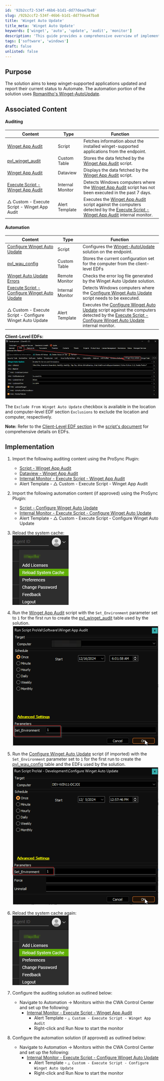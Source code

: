 ```yaml
---
id: '92b2ccf2-534f-46b6-b1d1-dd77dea47ba8'
slug: /92b2ccf2-534f-46b6-b1d1-dd77dea47ba8
title: 'Winget Auto Update'
title_meta: 'Winget Auto Update'
keywords: ['winget', 'auto', 'update', 'audit', 'monitor']
description: 'This guide provides a comprehensive overview of implementing the Winget Auto Update solution, including the necessary auditing and automation content, configuration steps, and monitoring setup to ensure that winget-supported applications are kept up to date and their statuses reported effectively.'
tags: ['software', 'windows']
draft: false
unlisted: false
---
```


## Purpose

The solution aims to keep winget-supported applications updated and report their current status to Automate. The automation portion of the solution uses [Romanitho's Winget-AutoUpdate](https://github.com/Romanitho/Winget-AutoUpdate).

## Associated Content

#### Auditing

| Content                                                                 | Type          | Function                                                                                          |
|-------------------------------------------------------------------------|---------------|---------------------------------------------------------------------------------------------------|
| [Winget App Audit](<../cwa/scripts/Winget App Audit.md>)    | Script        | Fetches information about the installed winget-supported applications from the endpoint.         |
| [pvl_winget_audit](<../cwa/tables/pvl_winget_audit.md>)               | Custom Table  | Stores the data fetched by the [Winget App Audit](<../cwa/scripts/Winget App Audit.md>) script. |
| [Winget App Audit](<../cwa/dataviews/Winget App Audit.md>)    | Dataview      | Displays the data fetched by the [Winget App Audit](<../cwa/scripts/Winget App Audit.md>) script. |
| [Execute Script - Winget App Audit](<../cwa/monitors/Execute Script - Winget App Audit.md>) | Internal Monitor | Detects Windows computers where the [Winget App Audit](<../cwa/scripts/Winget App Audit.md>) script has not been executed in the past 7 days. |
| △ Custom - Execute Script - Winget App Audit                             | Alert Template | Executes the [Winget App Audit](<../cwa/scripts/Winget App Audit.md>) script against the computers detected by the [Execute Script - Winget App Audit](<../cwa/monitors/Execute Script - Winget App Audit.md>) internal monitor. |

#### Automation

| Content                                                                 | Type          | Function                                                                                          |
|-------------------------------------------------------------------------|---------------|---------------------------------------------------------------------------------------------------|
| [Configure Winget Auto Update](<../cwa/scripts/Configure Winget Auto Update.md>) | Script        | Configures the [Winget-AutoUpdate](https://github.com/Romanitho/Winget-AutoUpdate) solution on the endpoint. |
| [pvl_wau_config](<../unsorted/SWM - Software Update - Custom Table - pvl_wau_config.md>)      | Custom Table  | Stores the current configuration set for the computer from the client-level EDFs                  |
| [Winget Auto Update Errors](<../cwa/monitors/Winget Auto Update Errors.md>) | Remote Monitor | Checks the error log file generated by the Winget Auto Update solution.                           |
| [Execute Script - Configure Winget Auto Update](<../cwa/monitors/Execute Script - Configure Winget Auto Update.md>) | Internal Monitor | Detects Windows computers where the [Configure Winget Auto Update](<../cwa/scripts/Configure Winget Auto Update.md>) script needs to be executed. |
| △ Custom - Execute Script - Configure Winget Auto Update               | Alert Template | Executes the [Configure Winget Auto Update](<../cwa/scripts/Configure Winget Auto Update.md>) script against the computers detected by the [Execute Script - Configure Winget Auto Update](<../cwa/monitors/Execute Script - Configure Winget Auto Update.md>) internal monitor. |

**Client-Level EDFs:**  
![Client-Level EDFs](../../static/img/Winget-Auto-Update/image_1.png)

The `Exclude From Winget Auto Update` checkbox is available in the location and computer-level EDF section `Exclusions` to exclude the location and computer, respectively.

**Note:** Refer to the [Client-Level EDF section](https://proval.itglue.com/5078775/docs/17973896#section-32120357) in the [script's document](<../cwa/scripts/Configure Winget Auto Update.md>) for comprehensive details on EDFs.

## Implementation

1. Import the following auditing content using the ProSync Plugin:
   - [Script - Winget App Audit](<../cwa/scripts/Winget App Audit.md>)
   - [Dataview - Winget App Audit](<../cwa/dataviews/Winget App Audit.md>)
   - [Internal Monitor - Execute Script - Winget App Audit](<../cwa/monitors/Execute Script - Winget App Audit.md>)
   - Alert Template - △ Custom - Execute Script - Winget App Audit

2. Import the following automation content (if approved) using the ProSync Plugin:
   - [Script - Configure Winget Auto Update](<../cwa/scripts/Configure Winget Auto Update.md>)
   - [Internal Monitor - Execute Script - Configure Winget Auto Update](<../cwa/monitors/Execute Script - Configure Winget Auto Update.md>)
   - Alert Template - △ Custom - Execute Script - Configure Winget Auto Update

3. Reload the system cache:  
   ![Reload Cache](../../static/img/Winget-Auto-Update/image_2.png)

4. Run the [Winget App Audit](<../cwa/scripts/Winget App Audit.md>) script with the `Set_Environment` parameter set to `1` for the first run to create the [pvl_winget_audit](<../cwa/tables/pvl_winget_audit.md>) table used by the solution.  
   ![Run Winget App Audit](../../static/img/Winget-Auto-Update/image_3.png)

5. Run the [Configure Winget Auto Update](<../cwa/scripts/Configure Winget Auto Update.md>) script (if imported) with the `Set_Environment` parameter set to `1` for the first run to create the [pvl_wau_config](<../unsorted/SWM - Software Update - Custom Table - pvl_wau_config.md>) table and the EDFs used by the solution.  
   ![Run Configure Winget Auto Update](../../static/img/Winget-Auto-Update/image_4.png)

6. Reload the system cache again:  
   ![Reload Cache](../../static/img/Winget-Auto-Update/image_2.png)

7. Configure the auditing solution as outlined below:
   - Navigate to Automation → Monitors within the CWA Control Center and set up the following:
     - [Internal Monitor - Execute Script - Winget App Audit](<../cwa/monitors/Execute Script - Winget App Audit.md>)  
       - Alert Template - `△ Custom - Execute Script - Winget App Audit`
       - Right-click and Run Now to start the monitor

8. Configure the automation solution (if approved) as outlined below:
   - Navigate to Automation → Monitors within the CWA Control Center and set up the following:
     - [Internal Monitor - Execute Script - Configure Winget Auto Update](<../cwa/monitors/Execute Script - Configure Winget Auto Update.md>)  
       - Alert Template - `△ Custom - Execute Script - Configure Winget Auto Update`
       - Right-click and Run Now to start the monitor



